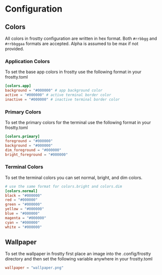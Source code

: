 # Configuration

## Colors

All colors in frostty configuration are written in hex format.
Both ```#rrbbgg``` and ```#rrbbggaa``` formats are accepted.
Alpha is assumed to be max if not provided.

### Application Colors

To set the base app colors in frostty use the following format in your frostty.toml

```toml
[colors.app]
background = "#000000" # app background color
active = "#000000" # active terminal border color
inactive = "#000000" # inactive terminal border color
```

### Primary Colors

To set the primary colors for the terminal use the following format in your frostty.toml

```toml
[colors.primary]
foreground = "#000000"
background = "#000000"
dim_foreground = "#000000"
bright_foreground = "#000000"
```

### Terminal Colors

To set the terminal colors you can set normal, bright, and dim colors.

```toml
# use the same format for colors.bright and colors.dim
[colors.normal]
black = "#000000"
red = "#000000"
green = "#000000"
yellow = "#000000"
blue = "#000000"
magenta = "#000000"
cyan = "#000000"
white = "#000000"
```
## Wallpaper

To set the wallpaper in frostty first place an image into the .config/frostty directory and then set the following variable anywhere in your frostty.toml

```toml
wallpaper = "wallpaper.png"
```
